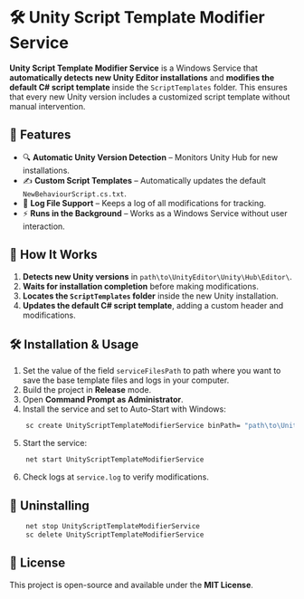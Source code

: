 # 🛠 Unity Script Template Modifier Service

**Unity Script Template Modifier Service** is a Windows Service that **automatically detects new Unity Editor installations** and **modifies the default C# script template** inside the `ScriptTemplates` folder. This ensures that every new Unity version includes a customized script template without manual intervention.

## 🚀 Features
- 🔍 **Automatic Unity Version Detection** – Monitors Unity Hub for new installations.
- ✍ **Custom Script Templates** – Automatically updates the default `NewBehaviourScript.cs.txt`.
- 📂 **Log File Support** – Keeps a log of all modifications for tracking.
- ⚡ **Runs in the Background** – Works as a Windows Service without user interaction.

## 📌 How It Works  
1. **Detects new Unity versions** in `path\to\UnityEditor\Unity\Hub\Editor\`.
2. **Waits for installation completion** before making modifications.
3. **Locates the `ScriptTemplates` folder** inside the new Unity installation.
4. **Updates the default C# script template**, adding a custom header and modifications.

## 🛠 Installation & Usage
1. Set the value of the field `serviceFilesPath` to path where you want to save the base template files and logs in your computer.
2. Build the project in **Release** mode.
3. Open **Command Prompt as Administrator**.
4. Install the service and set to Auto-Start with Windows:
```sh
    sc create UnityScriptTemplateModifierService binPath= "path\to\Unity-Script-Template-Modifier-Service.exe" start auto
```
5. Start the service:
```sh
    net start UnityScriptTemplateModifierService
```
6. Check logs at `service.log` to verify modifications.

## 🔄 Uninstalling
```sh
    net stop UnityScriptTemplateModifierService
    sc delete UnityScriptTemplateModifierService
```

## 📜 License
This project is open-source and available under the **MIT License**.